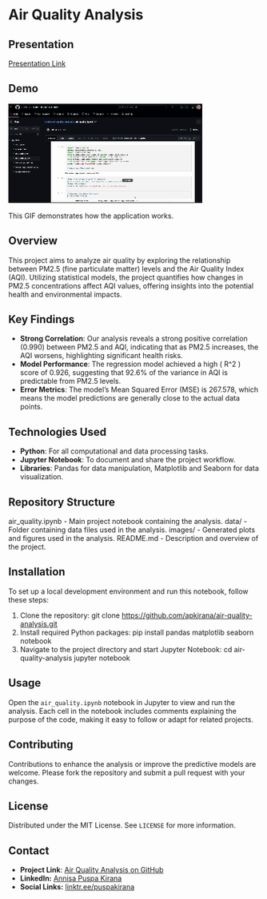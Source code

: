 # Air Quality Analysis

## Presentation
[Presentation Link](https://docs.google.com/presentation/d/e/2PACX-1vQJCGNjdOgIsuFKvBb-by847hFUxXAchbm2nSbBkQob0Ce5wO24Tqpdp183IQejpzOOOWBa3_uTLk_n/pub?start=true&loop=false&delayms=3000)

## Demo

![Demo Animation](https://github.com/apkirana/project-air-quality-analysis/blob/main/demo-airquality-analysis.gif)

This GIF demonstrates how the application works.

## Overview
This project aims to analyze air quality by exploring the relationship between PM2.5 (fine particulate matter) levels and the Air Quality Index (AQI). Utilizing statistical models, the project quantifies how changes in PM2.5 concentrations affect AQI values, offering insights into the potential health and environmental impacts.

## Key Findings
- **Strong Correlation**: Our analysis reveals a strong positive correlation (0.990) between PM2.5 and AQI, indicating that as PM2.5 increases, the AQI worsens, highlighting significant health risks.
- **Model Performance**: The regression model achieved a high \( R^2 \) score of 0.926, suggesting that 92.6% of the variance in AQI is predictable from PM2.5 levels.
- **Error Metrics**: The model’s Mean Squared Error (MSE) is 267.578, which means the model predictions are generally close to the actual data points.

## Technologies Used
- **Python**: For all computational and data processing tasks.
- **Jupyter Notebook**: To document and share the project workflow.
- **Libraries**: Pandas for data manipulation, Matplotlib and Seaborn for data visualization.

## Repository Structure
air_quality.ipynb   - Main project notebook containing the analysis.
data/               - Folder containing data files used in the analysis.
images/             - Generated plots and figures used in the analysis.
README.md           - Description and overview of the project.

## Installation
To set up a local development environment and run this notebook, follow these steps:
1. Clone the repository: git clone https://github.com/apkirana/air-quality-analysis.git
2. Install required Python packages: pip install pandas matplotlib seaborn notebook
3. Navigate to the project directory and start Jupyter Notebook:
   cd air-quality-analysis
   jupyter notebook

## Usage
Open the `air_quality.ipynb` notebook in Jupyter to view and run the analysis. Each cell in the notebook includes comments explaining the purpose of the code, making it easy to follow or adapt for related projects.

## Contributing
Contributions to enhance the analysis or improve the predictive models are welcome. Please fork the repository and submit a pull request with your changes.

## License
Distributed under the MIT License. See `LICENSE` for more information.

## Contact
- **Project Link**: [Air Quality Analysis on GitHub](https://github.com/apkirana/air-quality-analysis)
- **LinkedIn:** [Annisa Puspa Kirana](https://id.linkedin.com/in/annisapuspakirana/en)
- **Social Links:** [linktr.ee/puspakirana](http://linktr.ee/puspakirana)

